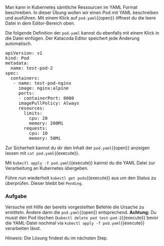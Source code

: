 Man kann in Kubernetes sämtliche Ressourcen im YAML Format beschreiben. In dieser Übung wollen wir einen Pod mit YAML beschreiben und ausführen. Mit einem Klick auf `pod.yaml`{{open}} öffnest du die leere Datei in dem Editor-Bereich oben.

Die folgende Definition der `pod.yaml` kannst du ebenfalls mit einem Klick in die Datei einfügen. Der Katacoda Editor speichert jede Änderung automatisch.

<pre class="file" data-filename="pod.yaml">
apiVersion: v1
kind: Pod
metadata:
  name: test-pod-2
spec:
  containers:
   - name: test-pod-nginx
     image: nginx:alpine
     ports:
     - containerPort: 8080
     imagePullPolicy: Always
     resources:
       limits:
         cpu: 20
         memory: 200Mi
       requests:
         cpu: 10
         memory: 50Mi
</pre>

Zur Sicherheit kannst du dir den Inhalt der `pod.yaml`{{open}} anzeigen lassen mit `cat pod.yaml`{{execute}}.

Mit `kubectl apply -f pod.yaml`{{execute}} kannst du die YAML Datei zur Verarbeitung an Kubernetes übergeben.

Führe nun wiederholt `kubectl get pods`{{execute}} aus um den Status zu überprüfen. Dieser bleibt bei `Pending`.

### Aufgabe
Versuche mit Hilfe der bereits vorgestellten Befehle die Ursache zu ermitteln. Ändere dann die `pod.yaml`{{open}} entsprechend. **Achtung:** Du musst den Pod löschen (`kubectl delete pod test-pod-2`{{execute}} bevor die YAML-Datei nochmal via `kubectl apply -f pod.yaml`{{execute}} verarbeiten lässt.

*Hinweis:* Die Lösung findest du im nächsten Step.